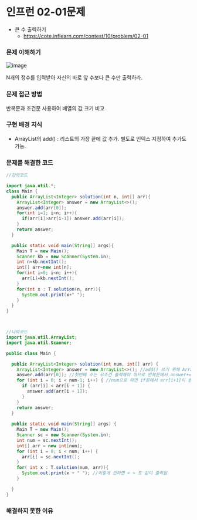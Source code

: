 # 인프런 02-01문제

- 큰 수 출력하기
    - https://cote.inflearn.com/contest/10/problem/02-01

### 문제 이해하기
![image](https://user-images.githubusercontent.com/90403366/211320962-c40d4f89-4cde-46c6-b2d2-d0e910090110.png)

N개의 정수를 입력받아 자신의 바로 앞 수보다 큰 수만 출력하라.

### 문제 접근 방법

반복문과 조건문 사용하여 배열의 값 크기 비교

### 구현 배경 지식

- ArrayList의 add() : 리스트의 가장 끝에 값 추가. 별도로 인덱스 지정하여 추가도 가능.

### 문제를 해결한 코드

```java
//강의코드

import java.util.*;
class Main {
  public ArrayList<Integer> solution(int n, int[] arr){
    ArrayList<Integer> answer = new ArrayList<>();
    answer.add(arr[0]);
    for(int i=1; i<n; i++){
      if(arr[i]>arr[i-1]) answer.add(arr[i]);
    }
    return answer;
  }

  public static void main(String[] args){
    Main T = new Main();
    Scanner kb = new Scanner(System.in);
    int n=kb.nextInt();
    int[] arr=new int[n];
    for(int i=0; i<n; i++){
      arr[i]=kb.nextInt();
    }
    for(int x : T.solution(n, arr)){
      System.out.print(x+" ");
    }
  }
}



//나의코드
import java.util.ArrayList;
import java.util.Scanner;

public class Main {

  public ArrayList<Integer> solution(int num, int[] arr) {
    ArrayList<Integer> answer = new ArrayList<>(); //add() 쓰기 위해 ArrayList로 선언
    answer.add(arr[0]); //첫번째 수는 무조건 출력해야 하므로 반복문에서 answer+=를 쓰지 않고 미리 첫번째값 add()로 넣어줌. 
    for (int i = 0; i < num-1; i++) { //num으로 하면 if문에서 arr[i+1]이 범위 초과하니까 num-1까지
      if (arr[i] < arr[i + 1]) {
        answer.add(arr[i + 1]);
      }
    }
    return answer;
  }
  
  public static void main(String[] args) {
    Main T = new Main();
    Scanner sc = new Scanner(System.in);
    int num = sc.nextInt();
    int[] arr = new int[num];
    for (int i = 0; i < num; i++) {
      arr[i] = sc.nextInt();
    }
    for( int x : T.solution(num, arr)){
      System.out.print(x + " "); //이렇게 안하면 < > 도 같이 출력됨
    }

  }
}

```

### 해결하지 못한 이유
